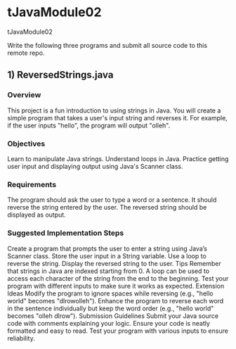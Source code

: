 # tJavaModule02
tJavaModule02

Write the following three programs and submit all source code to this remote repo.

## 1) ReversedStrings.java
### Overview
This project is a fun introduction to using strings in Java. You will create a simple program that takes a user's input string and reverses it. For example, if the user inputs "hello", the program will output "olleh".

### Objectives
Learn to manipulate Java strings.
Understand loops in Java.
Practice getting user input and displaying output using Java's Scanner class.
### Requirements
The program should ask the user to type a word or a sentence.
It should reverse the string entered by the user.
The reversed string should be displayed as output.
### Suggested Implementation Steps
Create a program that prompts the user to enter a string using Java’s Scanner class.
Store the user input in a String variable.
Use a loop to reverse the string.
Display the reversed string to the user.
Tips
Remember that strings in Java are indexed starting from 0.
A loop can be used to access each character of the string from the end to the beginning.
Test your program with different inputs to make sure it works as expected.
Extension Ideas
Modify the program to ignore spaces while reversing (e.g., "hello world" becomes "dlrowolleh").
Enhance the program to reverse each word in the sentence individually but keep the word order (e.g., "hello world" becomes "olleh dlrow").
Submission Guidelines
Submit your Java source code with comments explaining your logic.
Ensure your code is neatly formatted and easy to read.
Test your program with various inputs to ensure reliability.


